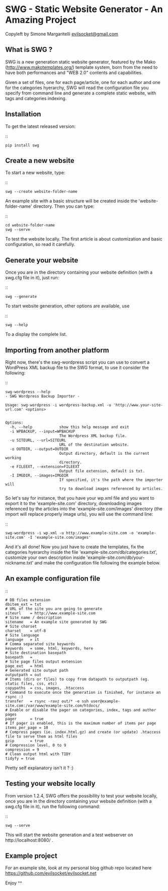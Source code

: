SWG - Static Website Generator - An Amazing Project
==============================

Copyleft by Simone Margaritelli <evilsocket@gmail.com>

What is SWG ?
-------------

SWG is a new generation static website generator, featured by the Mako (http://www.makotemplates.org/) template system, born from the need to
have both performances and "WEB 2.0" contents and capabilities.

Given a set of files, one for each page/article, one for each author and one for the categories hyerarchy, SWG will read the configuration file
you specify from command line and generate a complete static website, with tags and categories indexing.

Installation
------------

To get the latest released version:

::

    pip install swg

Create a new website
--------------------

To start a new website, type:

::

    swg --create website-folder-name

An example site with a basic structure will be created inside the 'website-folder-name' directory.
Then you can type:

::

    cd website-folder-name
    swg --serve

To test the website locally.
The first article is about customization and basic configuration, so read it carefully.

Generate your website
---------------------

Once you are in the directory containing your website definition (with a swg.cfg file in it), just run:

::

    swg --generate

To start website generation, other options are available, use

::

    swg --help

To a display the complete list.

Importing from another platform
-------------------------------

Right now, there's the swg-wordpress script you can use to convert a WordPress XML backup file to the
SWG format, to use it consider the following:

::

    swg-wordpress --help
    - SWG Wordpress Backup Importer -
    
    Usage: swg-wordpress -i wordpress-backup.xml -u 'http://www.your-site-url.com' <options>
    
    
    Options:
      -h, --help            show this help message and exit
      -i WPBACKUP, --input=WPBACKUP
                            The Wordpress XML backup file.
      -u SITEURL, --url=SITEURL
                            URL of the destination website.
      -o OUTDIR, --output=OUTDIR
                            Output directory, default is the current working
                            directory.
      -e FILEEXT, --extension=FILEEXT
                            Output file extension, default is txt.
      -I IMGDIR, --images=IMGDIR
                            If specified, it's the path where the importer will
                            try to download images referenced by articles.

So let's say for instance, that you have your wp.xml file and you want to export it to the 'example-site.com' directory, downloading
images referenced by the articles into the 'example-site.com/images' directory (the import will replace properly image urls), you
will use the command line:

::

    swg-wordpress -i wp.xml -u http://www.example-site.com -o 'example-site.com' -I 'example-site.com/images'

And it's all done!
Now you just have to create the templates, fix the categories hyerarchy inside the file 'example-site.com/db/categories.txt', customize
your own description inside 'example-site.com/db/your-nickname.txt' and make the configuration file following the example below.

An example configuration file
-----------------------------

::

    # DB files extension
    dbitem_ext = txt
    # URL of the site you are going to generate
    siteurl    = http://www.example-site.com
    # Site name / description
    sitename   = An example site generated by SWG
    # Site charset
    charset    = utf-8
    # Site language
    language   = it
    # Comma separated site keywords
    keywords   = some, html, keywords, here
    # Site destination basepath
    basepath   = 
    # Site page files output extension
    page_ext   = html
    # Generated site output path
    outputpath = out
    # Items (dirs or files) to copy from datapath to outputpath (eg. static files, css, etc)
    copypaths  = css, images, .htaccess
    # Command to execute once the generation is finished, for instance an rsync :)
    transfer   = rsync -ravz out/* -e ssh user@example-site.com:/var/www/example-site.com/htdocs/
    # Enable or disable the pager on categories, index, tags and author pages
    pager      = true
    # If pager is enabled, this is the maximum number of items per page
    items_per_page = 10
    # Compress pages (ie. index.html.gz) and create (or update) .htaccess file to serve them as html files
    gzip       = true
    # Compression level, 0 to 9
    compression = 9
    # Clean output html with TIDY
    tidyfy = true

Pretty self explanatory isn't it ? :)

Testing your website locally
----------------------------

From version 1.2.4, SWG offers the possibility to test your website locally, once you are in the directory containing your website definition 
(with a swg.cfg file in it), run the following command:

::

    swg --serve

This will start the website generation and a test webserver on http://localhost:8080/ .

Example project
---------------

For an example site, look at my personal blog github repo located here https://github.com/evilsocket/evilsocket.net

Enjoy ^^
